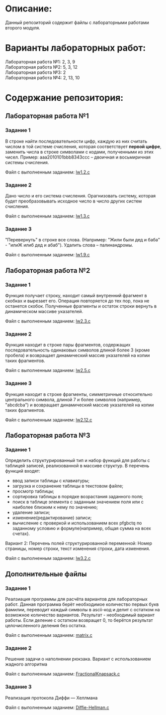 # Описание:
Данный репозиторий содержит файлы с лабораторными работами второго модуля.

# Варианты лабораторных работ:
Лабораторная работа №1: 2, 3, 9  
Лабораторная работа №2: 5, 3, 12  
Лабораторная работа №3: 2  
Лабораторная работа №4: 2, 13, 10  

# Содержание репозитория:

## Лабораторная работа №1

### Задание 1

В строке найти последовательности цифр, каждую из них считать числом в той системе счисления, которая соответствует __первой цифре__, заменить числа в строке символами с кодами, полученными из этих чисел. Пример: aaa2010101bbb8343ccc – двоичная и восьмиричная системы счисления.

Файл с выполненным заданием: [lw1.2.c](https://github.com/VolkovYury/Eltex.module2/blob/8897b4723ad5aa022938edf5e49be3c592d3aebf/lw1.2.c)

### Задание 2

Дано число и его система счисления. Орагнизовать систему, которая будет преобразовывать исходное число в число других систем счисления.

Файл с выполненным заданием: [lw1.3.c](https://github.com/VolkovYury/Eltex.module2/blob/8897b4723ad5aa022938edf5e49be3c592d3aebf/lw1.3.c)

### Задание 3

"Перевернуть" в строке все слова. (Например: "Жили были дед и баба" - "илиЖ илиб дед и абаб"). Удалить слова – палинандромы.

Файл с выполненным заданием: [lw1.9.c](https://github.com/VolkovYury/Eltex.module2/blob/8897b4723ad5aa022938edf5e49be3c592d3aebf/lw1.9.c)

## Лабораторная работа №2

### Задание 1

Функция получает строку, находит самый внутренний фрагмент в скобках и вырезает его. Операция повторяется до тех пор, пока не останется скобок. Полученные фрагменты и остаток строки вернуть в динамическом массиве указателей.

Файл с выполненным заданием: [lw2.3.c](https://github.com/VolkovYury/Eltex.module2/blob/8897b4723ad5aa022938edf5e49be3c592d3aebf/lw2.3.c)

### Задание 2

Функция находит в строке пары фрагментов, содержащих последовательность одинаковых символов длиной более 3 (кроме пробела) и возвращает динамический массив указателей на копии таких фрагментов.

Файл с выполненным заданием: [lw2.5.c](https://github.com/VolkovYury/Eltex.module2/blob/8897b4723ad5aa022938edf5e49be3c592d3aebf/lw2.5.c)

### Задание 3

Функция находит в строке фрагменты, симметричные относительно центрального символа, длиной 7 и более символов (например, "abcdcba") и возвращает динамический массив указателей на копии таких фрагментов.

Файл с выполненным заданием: [lw2.12.c](https://github.com/VolkovYury/Eltex.module2/blob/8897b4723ad5aa022938edf5e49be3c592d3aebf/lw2.12.c)

## Лабораторная работа №3

### Задание 1

Определить структурированный тип и набор  функций для работы с таблицей записей, реализованной в массиве структур. В перечень функций входят:
- ввод записи таблицы с клавиатуры;
- загрузка и сохранение  таблицы в текстовом файле;
- просмотр таблицы;
- сортировка таблицы в порядке возрастания заданного поля;
- поиск в таблице элемента с заданным значением поля или с наиболее близким к нему по значению;
- удаление записи;
- изменение(редактирование) записи;
- вычисление с проверкой и использованием всех pfgbctq по заданному условию и формуле(например, общая сумма на всех счетах).

Вариант 2: Перечень полей структурированной переменной: Номер страницы, номер строки, текст изменения строки, дата изменения.

Файл с выполненным заданием: [lw3.2.c](https://github.com/VolkovYury/Eltex.module2/blob/8897b4723ad5aa022938edf5e49be3c592d3aebf/lw3.2.c)

## Дополнительные файлы

### Задание 1

Реалзиация программы для расчёта вариантов для лабораторных работ. Данная программа берёт необходимое количество первых букв фамилии, переводит каждый символы в ascii-код и делит с остатком на возможное количество вариантов. Результат - необходимый вариант работы. Если деление с остатком возвращет 0, то берётся результат целочисленного деления без остатка.

Файл с выполненным заданием: [matrix.c](https://github.com/VolkovYury/Eltex.module2/blob/8897b4723ad5aa022938edf5e49be3c592d3aebf/matrix.c)

### Задание 2

Решение задачи о наполнении рюкзака. Вариант с использованием жадного алгоритма

Файл с выполненным заданием: [FractionalKnapsack.c](https://github.com/VolkovYury/Eltex.module2/blob/8897b4723ad5aa022938edf5e49be3c592d3aebf/FractionalKnapsack.c)

### Задание 3

Реализация протокола Диффи — Хеллмана

Файл с выполненным заданием: [Diffie-Hellman.c](https://github.com/VolkovYury/Eltex.module2/blob/8897b4723ad5aa022938edf5e49be3c592d3aebf/Diffie-Hellman.c)